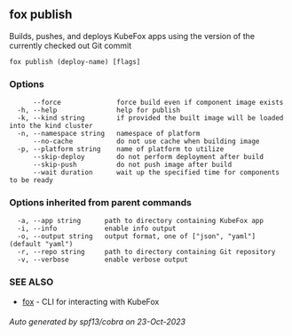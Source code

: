 ## fox publish

Builds, pushes, and deploys KubeFox apps using the version of the currently checked out Git commit

```
fox publish (deploy-name) [flags]
```

### Options

```
      --force              force build even if component image exists
  -h, --help               help for publish
  -k, --kind string        if provided the built image will be loaded into the kind cluster
  -n, --namespace string   namespace of platform
      --no-cache           do not use cache when building image
  -p, --platform string    name of platform to utilize
      --skip-deploy        do not perform deployment after build
      --skip-push          do not push image after build
      --wait duration      wait up the specified time for components to be ready
```

### Options inherited from parent commands

```
  -a, --app string      path to directory containing KubeFox app
  -i, --info            enable info output
  -o, --output string   output format, one of ["json", "yaml"] (default "yaml")
  -r, --repo string     path to directory containing Git repository
  -v, --verbose         enable verbose output
```

### SEE ALSO

* [fox](fox.md)	 - CLI for interacting with KubeFox

###### Auto generated by spf13/cobra on 23-Oct-2023
